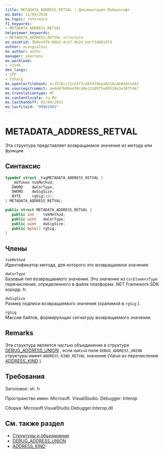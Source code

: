 ```yaml
---
title: METADATA_ADDRESS_RETVAL | Документация Майкрософт
ms.date: 11/04/2016
ms.topic: reference
f1_keywords:
- METADATA_ADDRESS_RETVAL
helpviewer_keywords:
- METADATA_ADDRESS_RETVAL structure
ms.assetid: 5b0ec0fb-84b3-4ce7-8e24-becf3d881d7d
author: acangialosi
ms.author: anthc
manager: jmartens
ms.workload:
- vssdk
dev_langs:
- CPP
- CSharp
ms.openlocfilehash: ec357bcc21cb3f7cd8f4f9eaa8318c4b0deb1d42
ms.sourcegitcommit: ae6d47b09a439cd0e13180f5e89510e3e347fd47
ms.translationtype: MT
ms.contentlocale: ru-RU
ms.lasthandoff: 02/08/2021
ms.locfileid: "99961902"
---
```

# <a name="metadata_address_retval"></a>METADATA_ADDRESS_RETVAL
Эта структура представляет возвращаемое значение из метода или функции.

## <a name="syntax"></a>Синтаксис

```cpp
typedef struct _tagMETADATA_ADDRESS_RETVAL {
   _mdToken tokMethod;
   DWORD    dwCorType;
   DWORD    dwSigSize;
   BYTE     rgSig[10];
} METADATA_ADDRESS_RETVAL;
```

```csharp
public struct METADATA_ADDRESS_RETVAL {
   public int    tokMethod;
   public uint   dwCorType;
   public uint   dwSigSize;
   public byte[] rgSig;
}
```

## <a name="members"></a>Члены
 `tokMethod`\
 Идентификатор метода, для которого это возвращаемое значение.

 `dwCorType`\
 Базовый тип возвращаемого значения. Это значение из `CorElementType` перечисления, определенного в файле платформа .NET Framework SDK корхдр. h.

 `dwSigSize`\
 Размер подписи возвращаемого значения (хранимой в `rgSig` ).

 `rgSig`\
 Массив байтов, формирующих сигнатуру возвращаемого значения.

## <a name="remarks"></a>Remarks
 Эта структура является частью объединения в структуре [DEBUG_ADDRESS_UNION](../../../extensibility/debugger/reference/debug-address-union.md) , если `dwKind` поле `DEBUG_ADDRESS_UNION` структуры имеет `ADDRESS_KIND_RETVAL` значение (Value из перечисления [ADDRESS_KIND](../../../extensibility/debugger/reference/address-kind.md) ).

## <a name="requirements"></a>Требования
 Заголовок: sh. h

 Пространство имен: Microsoft. VisualStudio. Debugger. Interop

 Сборка: Microsoft.VisualStudio.Debugger.Interop.dll

## <a name="see-also"></a>См. также раздел
- [Структуры и объединения](../../../extensibility/debugger/reference/structures-and-unions.md)
- [DEBUG_ADDRESS_UNION](../../../extensibility/debugger/reference/debug-address-union.md)
- [ADDRESS_KIND](../../../extensibility/debugger/reference/address-kind.md)
